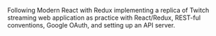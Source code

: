 Following Modern React with Redux implementing a replica of Twitch streaming
web application as practice with React/Redux, REST-ful conventions,
Google OAuth, and setting up an API server.
